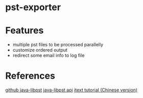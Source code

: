 # pst-exporter

# Features

- multiple pst files to be processed parallelly
- customize ordered output
- redirect some email info to log file

# References

[github java-libpst](https://github.com/rjohnsondev/java-libpst)
[java-libpst api](http://rjohnsondev.github.io/java-libpst/)
[itext tutorial (Chinese version)](http://www.cnblogs.com/h--d/p/6150320.html)


